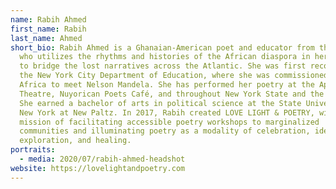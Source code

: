```yaml
---
name: Rabih Ahmed
first_name: Rabih
last_name: Ahmed
short_bio: Rabih Ahmed is a Ghanaian-American poet and educator from the Bronx,
  who utilizes the rhythms and histories of the African diaspora in her poetry
  to bridge the lost narratives across the Atlantic. She was first recognized by
  the New York City Department of Education, where she was commissioned to South
  Africa to meet Nelson Mandela. She has performed her poetry at the Apollo
  Theatre, Nuyorican Poets Café, and throughout New York State and the diaspora.
  She earned a bachelor of arts in political science at the State University of
  New York at New Paltz. In 2017, Rabih created LOVE LIGHT & POETRY, with a
  mission of facilitating accessible poetry workshops to marginalized
  communities and illuminating poetry as a modality of celebration, identity
  exploration, and healing.
portraits:
  - media: 2020/07/rabih-ahmed-headshot
website: https://lovelightandpoetry.com
---
```

